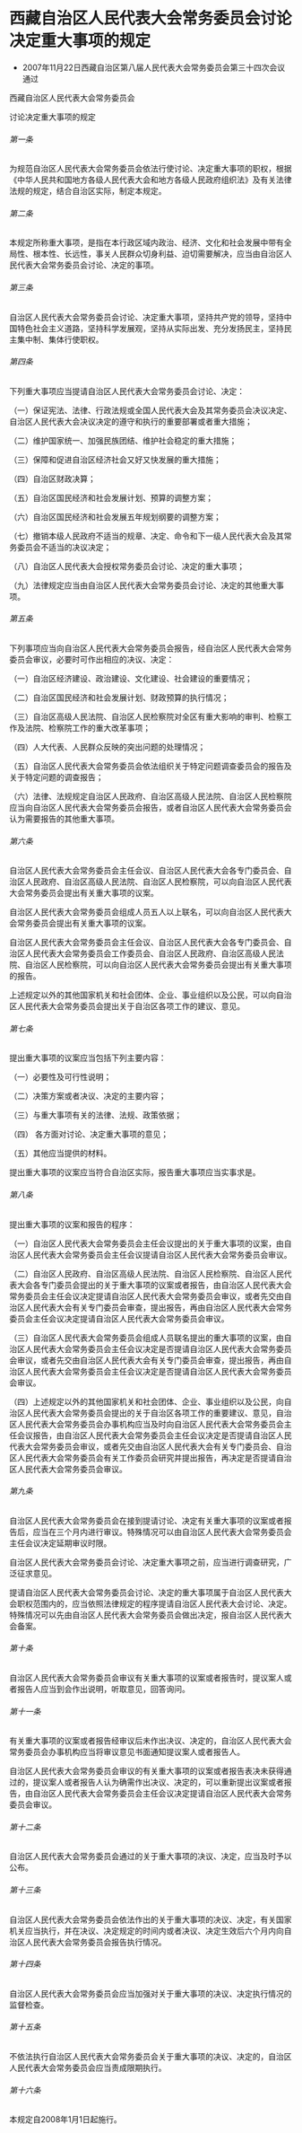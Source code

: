 # 西藏自治区人民代表大会常务委员会讨论决定重大事项的规定

- 2007年11月22日西藏自治区第八届人民代表大会常务委员会第三十四次会议通过

<!-- INFO END -->

西藏自治区人民代表大会常务委员会

讨论决定重大事项的规定

###### 第一条

为规范自治区人民代表大会常务委员会依法行使讨论、决定重大事项的职权，根据《中华人民共和国地方各级人民代表大会和地方各级人民政府组织法》及有关法律法规的规定，结合自治区实际，制定本规定。

###### 第二条

本规定所称重大事项，是指在本行政区域内政治、经济、文化和社会发展中带有全局性、根本性、长远性，事关人民群众切身利益、迫切需要解决，应当由自治区人民代表大会常务委员会讨论、决定的事项。

###### 第三条

自治区人民代表大会常务委员会讨论、决定重大事项，坚持共产党的领导，坚持中国特色社会主义道路，坚持科学发展观，坚持从实际出发、充分发扬民主，坚持民主集中制、集体行使职权。

###### 第四条

下列重大事项应当提请自治区人民代表大会常务委员会讨论、决定：

（一）保证宪法、法律、行政法规或全国人民代表大会及其常务委员会决议决定、自治区人民代表大会决议决定的遵守和执行的重要部署或者重大措施；

（二）维护国家统一、加强民族团结、维护社会稳定的重大措施；

（三）保障和促进自治区经济社会又好又快发展的重大措施；

（四）自治区财政决算；

（五）自治区国民经济和社会发展计划、预算的调整方案；

（六）自治区国民经济和社会发展五年规划纲要的调整方案；

（七）撤销本级人民政府不适当的规章、决定、命令和下一级人民代表大会及其常务委员会不适当的决议决定；

（八）自治区人民代表大会授权常务委员会讨论、决定的重大事项；

（九）法律规定应当由自治区人民代表大会常务委员会讨论、决定的其他重大事项。

###### 第五条

下列事项应当向自治区人民代表大会常务委员会报告，经自治区人民代表大会常务委员会审议，必要时可作出相应的决议、决定：

（一）自治区经济建设、政治建设、文化建设、社会建设的重要情况；

（二）自治区国民经济和社会发展计划、财政预算的执行情况；

（三）自治区高级人民法院、自治区人民检察院对全区有重大影响的审判、检察工作及法院、检察院工作的重大改革事项；

（四）人大代表、人民群众反映的突出问题的处理情况；

（五）自治区人民代表大会常务委员会依法组织关于特定问题调查委员会的报告及关于特定问题的调查报告；

（六）法律、法规规定自治区人民政府、自治区高级人民法院、自治区人民检察院应当向自治区人民代表大会常务委员会报告，或者自治区人民代表大会常务委员会认为需要报告的其他重大事项。

###### 第六条

自治区人民代表大会常务委员会主任会议、自治区人民代表大会各专门委员会、自治区人民政府、自治区高级人民法院、自治区人民检察院，可以向自治区人民代表大会常务委员会提出有关重大事项的议案。

自治区人民代表大会常务委员会组成人员五人以上联名，可以向自治区人民代表大会常务委员会提出有关重大事项的议案。

自治区人民代表大会常务委员会主任会议、自治区人民代表大会各专门委员会、自治区人民代表大会常务委员会工作委员会、自治区人民政府、自治区高级人民法院、自治区人民检察院，可以向自治区人民代表大会常务委员会提出有关重大事项的报告。

上述规定以外的其他国家机关和社会团体、企业、事业组织以及公民，可以向自治区人民代表大会常务委员会提出关于自治区各项工作的建议、意见。

###### 第七条

提出重大事项的议案应当包括下列主要内容：

（一）必要性及可行性说明；

（二）决策方案或者决议、决定的主要内容；

（三）与重大事项有关的法律、法规、政策依据；

（四） 各方面对讨论、决定重大事项的意见；

（五）其他应当提供的材料。

提出重大事项的议案应当符合自治区实际，报告重大事项应当实事求是。

###### 第八条

提出重大事项的议案和报告的程序：

（一）自治区人民代表大会常务委员会主任会议提出的关于重大事项的议案，由自治区人民代表大会常务委员会主任会议提请自治区人民代表大会常务委员会审议。

（二）自治区人民政府、自治区高级人民法院、自治区人民检察院、自治区人民代表大会各专门委员会提出的关于重大事项的议案或者报告，由自治区人民代表大会常务委员会主任会议决定提请自治区人民代表大会常务委员会审议，或者先交由自治区人民代表大会有关专门委员会审查，提出报告，再由自治区人民代表大会常务委员会主任会议决定提请自治区人民代表大会常务委员会审议。

（三）自治区人民代表大会常务委员会组成人员联名提出的重大事项的议案，由自治区人民代表大会常务委员会主任会议决定是否提请自治区人民代表大会常务委员会审议，或者先交由自治区人民代表大会有关专门委员会审查，提出报告，再由自治区人民代表大会常务委员会主任会议决定是否提请自治区人民代表大会常务委员会审议。

（四）上述规定以外的其他国家机关和社会团体、企业、事业组织以及公民，向自治区人民代表大会常务委员会提出的关于自治区各项工作的重要建议、意见，自治区人民代表大会常务委员会办事机构应当及时向自治区人民代表大会常务委员会主任会议报告，由自治区人民代表大会常务委员会主任会议决定是否提请自治区人民代表大会常务委员会审议，或者先交由自治区人民代表大会有关专门委员会、自治区人民代表大会常务委员会有关工作委员会研究并提出报告，再决定是否提请自治区人民代表大会常务委员会审议。

###### 第九条

自治区人民代表大会常务委员会在接到提请讨论、决定有关重大事项的议案或者报告后，应当在三个月内进行审议。特殊情况可以由自治区人民代表大会常务委员会主任会议决定延期审议时限。

自治区人民代表大会常务委员会讨论、决定重大事项之前，应当进行调查研究，广泛征求意见。

提请自治区人民代表大会常务委员会讨论、决定的重大事项属于自治区人民代表大会职权范围内的，应当依照法律规定的程序提请自治区人民代表大会讨论、决定。特殊情况可以先由自治区人民代表大会常务委员会做出决定，报自治区人民代表大会备案。

###### 第十条

自治区人民代表大会常务委员会审议有关重大事项的议案或者报告时，提议案人或者报告人应当到会作出说明，听取意见，回答询问。

###### 第十一条

有关重大事项的议案或者报告经审议后未作出决议、决定的，自治区人民代表大会常务委员会办事机构应当将审议意见书面通知提议案人或者报告人。

自治区人民代表大会常务委员会审议的有关重大事项的议案或者报告表决未获得通过的，提议案人或者报告人认为确需作出决议、决定的，可以重新提出议案或者报告，由自治区人民代表大会常务委员会主任会议决定提请自治区人民代表大会常务委员会审议。

###### 第十二条

自治区人民代表大会常务委员会通过的关于重大事项的决议、决定，应当及时予以公布。

###### 第十三条

自治区人民代表大会常务委员会依法作出的关于重大事项的决议、决定，有关国家机关应当执行，并在决议、决定规定的时间内或者决议、决定生效后六个月内向自治区人民代表大会常务委员会报告执行情况。

###### 第十四条

自治区人民代表大会常务委员会应当加强对关于重大事项的决议、决定执行情况的监督检查。

###### 第十五条

不依法执行自治区人民代表大会常务委员会关于重大事项的决议、决定的，自治区人民代表大会常务委员会应当责成限期执行。

###### 第十六条

本规定自2008年1月1日起施行。
